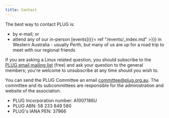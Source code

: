 ```yaml
---
title: Contact
---
```

The best way to contact PLUG is:
* by e-mail; or
* attend any of our in-person [events]({{< ref "/events/_index.md" >}}) in Western Australia - usually Perth, but many of us are up for a road trip to meet with our regional friends

If you are asking a Linux related question, you should subscribe to the [PLUG email mailing list](http://lists.plug.org.au/mailman/listinfo/plug) (free) and ask your question to the general members; you're welcome to unsubscribe at any time should you wish to.

You can send the PLUG Committee an email [committee@plug.org.au](mailto:committee@plug.org.au). The committee and its subcommittees are responsible for the administration and website of the association.

*   PLUG Incorporation number: A1007186U
*   PLUG ABN: 58 233 849 580
*   PLUG's IANA PEN: 37966
